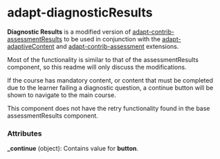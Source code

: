 
# adapt-diagnosticResults

**Diagnostic Results** is a modified version of [adapt-contrib-assessmentResults](https://github.com/adaptlearning/adapt-contrib-assessmentResults/) to be used in conjunction with the [adapt-adaptiveContent](https://github.com/cgkineo/adapt-adaptiveContent) and [adapt-contrib-assessment](https://github.com/adaptlearning/adapt-contrib-assessment) extensions.

Most of the functionality is similar to that of the assessmentResults component, so this readme will only discuss the modifications.

If the course has mandatory content, or content that must be completed due to the learner failing a diagnostic question, a continue button will be shown to navigate to the main course.

This component does not have the retry functionality found in the base assessmentResults component.

### Attributes
**_continue** (object): Contains value for **button**.